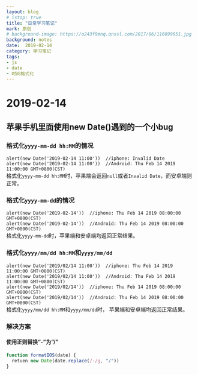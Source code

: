 ```yaml
---
layout: blog
# istop: true
title: "日常学习笔记"
mark: 原创
# background-image: https://o243f9mnq.qnssl.com/2017/06/116099051.jpg
background: notes
date:  2019-02-14
category: 学习笔记
tags:
- js
- date
- 时间格式化
---
```


# 2019-02-14
## 苹果手机里面使用new Date()遇到的一个小bug
### 格式化`yyyy-mm-dd hh:MM`的情况
`alert(new Date('2019-02-14 11:00'))  //iphone: Invalid Date`  
`alert(new Date('2019-02-14 11:00'))  //Android: Thu Feb 14 2019 11:00:00 GMT+0800(CST)`  
格式化`yyyy-mm-dd hh:MM`时，苹果端会返回`null`或者`Invalid Date`，而安卓端则正常。

### 格式化`yyyy-mm-dd`的情况
`alert(new Date('2019-02-14'))  //iphone: Thu Feb 14 2019 08:00:00 GMT+0800(CST)`  
`alert(new Date('2019-02-14'))  //Android: Thu Feb 14 2019 08:00:00 GMT+0800(CST)`  
格式化`yyyy-mm-dd`时，苹果端和安卓端均返回正常结果。

### 格式化`yyyy/mm/dd hh:MM`和`yyyy/mm/dd`
`alert(new Date('2019/02/14 11:00'))  //iphone: Thu Feb 14 2019 11:00:00 GMT+0800(CST)`  
`alert(new Date('2019/02/14 11:00'))  //Android: Thu Feb 14 2019 11:00:00 GMT+0800(CST)`  
`alert(new Date('2019/02/14'))  //iphone: Thu Feb 14 2019 08:00:00 GMT+0800(CST)`  
`alert(new Date('2019/02/14'))  //Android: Thu Feb 14 2019 08:00:00 GMT+0800(CST)`  
格式化`yyyy/mm/dd hh:MM`和`yyyy/mm/dd`时，  苹果端和安卓端均返回正常结果。

### 解决方案
#### 使用正则替换“-”为“/”
```js
function formatIOS(date) {
  retuen new Date(date.replace(/-/g, "/"))
}
```
